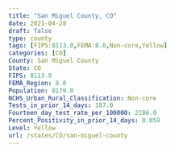 ```yaml
---
title: "San Miguel County, CO"
date: 2021-04-28
draft: false
type: county
tags: [FIPS:8113.0,FEMA:8.0,Non-core,Yellow]
categories: [CO]
County: San Miguel County
State: CO
FIPS: 8113.0
FEMA_Region: 8.0
Population: 8179.0
NCHS_Urban_Rural_Classification: Non-core
Tests_in_prior_14_days: 187.0
Fourteen_day_test_rate_per_100000: 2286.0
Percent_Positivity_in_prior_14_days: 0.059
Level: Yellow
url: /states/CO/san-miguel-county
---
```



